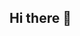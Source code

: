 ## Hi there 👋

<!--
**GodBlf/GodBlf** is a ✨ _special_ ✨ repository because its `README.md` (this file) appears on your GitHub profile.

Here are some ideas to get you started:

- 🌱 I’m currently learning math ,C/C++
- 👯 I’m looking to collaborate on open projects
- 🤔 I’m looking for help with open projects
- 📫 How to reach me: yyilin969@gmail.com or godblf969@gmail.com
-->
